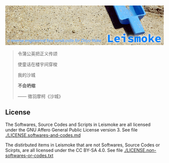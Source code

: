 ![title](./_resources/title.png)

> 令蒲公英把正义传颂
>
> 使童话在楼宇间穿梭
>
> 我的沙城
>
> **不会坍缩**
>
> —— 徵羽摩柯《沙城》

## License

The Softwares, Source Codes and Scripts in Leismoke are all licensed under the GNU Affero General Public License version 3. See file [./LICENSE.softwares-and-codes.md](./LICENSE.softwares-and-codes.md)

The distirbuted items in Leismoke that are not Softwares, Source Codes or Scirpts, are all licensed under the CC BY-SA 4.0. See file [./LICENSE.non-softwares-or-codes.txt](./LICENSE.non-softwares-or-codes.txt)
